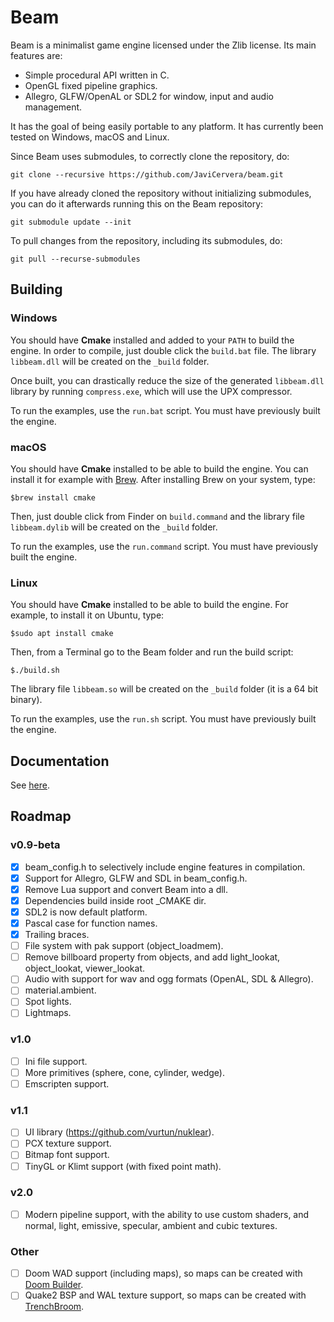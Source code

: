# Beam

Beam is a minimalist game engine licensed under the Zlib license. Its main features are:

* Simple procedural API written in C.
* OpenGL fixed pipeline graphics.
* Allegro, GLFW/OpenAL or SDL2 for window, input and audio management.

It has the goal of being easily portable to any platform. It has currently been tested on Windows, macOS and Linux.

Since Beam uses submodules, to correctly clone the repository, do:

`git clone --recursive https://github.com/JaviCervera/beam.git`

If you have already cloned the repository without initializing submodules, you can do it afterwards running this on the Beam repository:

`git submodule update --init`

To pull changes from the repository, including its submodules, do:

`git pull --recurse-submodules`

## Building

### Windows

You should have **Cmake** installed and added to your `PATH` to build the engine. In order to compile, just double click the `build.bat` file. The library `libbeam.dll` will be created on the `_build` folder.

Once built, you can drastically reduce the size of the generated `libbeam.dll` library by running `compress.exe`, which will use the UPX compressor.

To run the examples, use the `run.bat` script. You must have previously built the engine.

### macOS

You should have **Cmake** installed to be able to build the engine. You can install it for example with [Brew](https://brew.sh/). After installing Brew on your system, type:

`$brew install cmake`

Then, just double click from Finder on `build.command` and the library file `libbeam.dylib` will be created on the `_build` folder.

To run the examples, use the `run.command` script. You must have previously built the engine.

### Linux

You should have **Cmake** installed to be able to build the engine. For example, to install it on Ubuntu, type:

`$sudo apt install cmake`

Then, from a Terminal go to the Beam folder and run the build script:

`$./build.sh`

The library file `libbeam.so` will be created on the `_build` folder (it is a 64 bit binary).

To run the examples, use the `run.sh` script. You must have previously built the engine.

## Documentation

See [here](./doc/documentation.md).

## Roadmap

### v0.9-beta

- [x] beam_config.h to selectively include engine features in compilation.
- [x] Support for Allegro, GLFW and SDL in beam_config.h.
- [x] Remove Lua support and convert Beam into a dll.
- [x] Dependencies build inside root _CMAKE dir.
- [x] SDL2 is now default platform.
- [x] Pascal case for function names.
- [x] Trailing braces.
- [ ] File system with pak support (object_loadmem).
- [ ] Remove billboard property from objects, and add light_lookat, object_lookat, viewer_lookat.
- [ ] Audio with support for wav and ogg formats (OpenAL, SDL & Allegro).
- [ ] material.ambient.
- [ ] Spot lights.
- [ ] Lightmaps.

### v1.0

- [ ] Ini file support.
- [ ] More primitives (sphere, cone, cylinder, wedge).
- [ ] Emscripten support.

### v1.1

- [ ] UI library (https://github.com/vurtun/nuklear).
- [ ] PCX texture support.
- [ ] Bitmap font support.
- [ ] TinyGL or Klimt support (with fixed point math).

### v2.0

- [ ] Modern pipeline support, with the ability to use custom shaders, and normal, light, emissive, specular, ambient and cubic textures.

### Other

- [ ] Doom WAD support (including maps), so maps can be created with [Doom Builder](http://doombuilder.com/).
- [ ] Quake2 BSP and WAL texture support, so maps can be created with [TrenchBroom](http://www.kristianduske.com/trenchbroom/).
